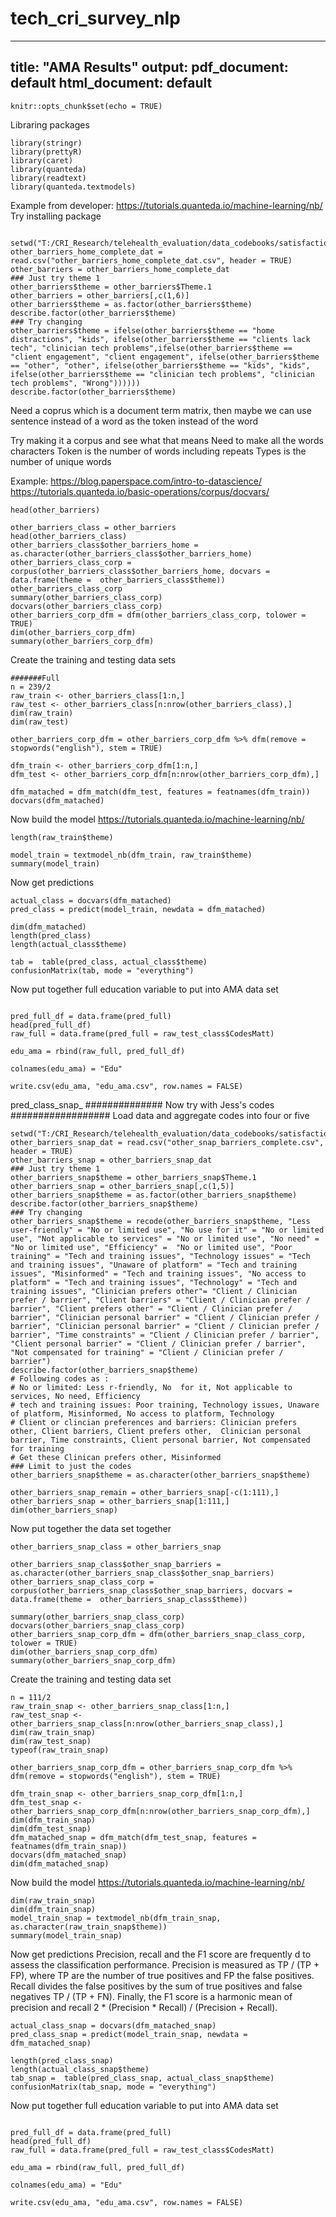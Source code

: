 # tech_cri_survey_nlp
---
title: "AMA Results"
output:
  pdf_document: default
  html_document: default
---

```{r setup, include=FALSE}
knitr::opts_chunk$set(echo = TRUE)
```
Libraring packages
```{r}
library(stringr)
library(prettyR)
library(caret)
library(quanteda)
library(readtext)
library(quanteda.textmodels)
```
Example from developer: https://tutorials.quanteda.io/machine-learning/nb/
Try installing package
```{r}

setwd("T:/CRI_Research/telehealth_evaluation/data_codebooks/satisfaction/clinician_qual")
other_barriers_home_complete_dat = read.csv("other_barriers_home_complete_dat.csv", header = TRUE)
other_barriers = other_barriers_home_complete_dat
### Just try theme 1
other_barriers$theme = other_barriers$Theme.1
other_barriers = other_barriers[,c(1,6)]
other_barriers$theme = as.factor(other_barriers$theme)
describe.factor(other_barriers$theme)
### Try changing
other_barriers$theme = ifelse(other_barriers$theme == "home distractions", "kids", ifelse(other_barriers$theme == "clients lack tech", "clinician tech problems",ifelse(other_barriers$theme == "client engagement", "client engagement", ifelse(other_barriers$theme == "other", "other", ifelse(other_barriers$theme == "kids", "kids", ifelse(other_barriers$theme == "clinician tech problems", "clinician tech problems", "Wrong"))))))
describe.factor(other_barriers$theme)
```
Need a coprus which is a document term matrix, then maybe we can use sentence instead of a word as the token instead of the word

Try making it a corpus and see what that means
Need to make all the words characters
Token is the number of words including repeats
Types is the number of unique words

Example: https://blog.paperspace.com/intro-to-datascience/
https://tutorials.quanteda.io/basic-operations/corpus/docvars/
```{r}
head(other_barriers)

other_barriers_class = other_barriers
head(other_barriers_class)
other_barriers_class$other_barriers_home = as.character(other_barriers_class$other_barriers_home)
other_barriers_class_corp = corpus(other_barriers_class$other_barriers_home, docvars = data.frame(theme =  other_barriers_class$theme))
other_barriers_class_corp
summary(other_barriers_class_corp)
docvars(other_barriers_class_corp)
other_barriers_corp_dfm = dfm(other_barriers_class_corp, tolower = TRUE)
dim(other_barriers_corp_dfm)
summary(other_barriers_corp_dfm)
```
Create the training and testing data sets 
```{r}
#######Full
n = 239/2
raw_train <- other_barriers_class[1:n,]
raw_test <- other_barriers_class[n:nrow(other_barriers_class),]
dim(raw_train)
dim(raw_test)

other_barriers_corp_dfm = other_barriers_corp_dfm %>% dfm(remove = stopwords("english"), stem = TRUE)

dfm_train <- other_barriers_corp_dfm[1:n,]
dfm_test <- other_barriers_corp_dfm[n:nrow(other_barriers_corp_dfm),]

dfm_matached = dfm_match(dfm_test, features = featnames(dfm_train))
docvars(dfm_matached)

```
Now build the model
https://tutorials.quanteda.io/machine-learning/nb/
```{r}
length(raw_train$theme)

model_train = textmodel_nb(dfm_train, raw_train$theme)
summary(model_train)
```
Now get predictions
```{r}
actual_class = docvars(dfm_matached)
pred_class = predict(model_train, newdata = dfm_matached)

dim(dfm_matached)
length(pred_class)
length(actual_class$theme)

tab =  table(pred_class, actual_class$theme)
confusionMatrix(tab, mode = "everything")
```
Now put together full education variable to put into AMA data set
```{r}

pred_full_df = data.frame(pred_full)
head(pred_full_df)
raw_full = data.frame(pred_full = raw_test_class$CodesMatt)

edu_ama = rbind(raw_full, pred_full_df)

colnames(edu_ama) = "Edu"

write.csv(edu_ama, "edu_ama.csv", row.names = FALSE)
```
pred_class_snap_
##############
Now try with Jess's codes
##################
Load data and aggregate codes into four or five
```{r}
setwd("T:/CRI_Research/telehealth_evaluation/data_codebooks/satisfaction/clinician_qual")
other_barriers_snap_dat = read.csv("other_snap_barriers_complete.csv", header = TRUE)
other_barriers_snap = other_barriers_snap_dat
### Just try theme 1
other_barriers_snap$theme = other_barriers_snap$Theme.1
other_barriers_snap = other_barriers_snap[,c(1,5)]
other_barriers_snap$theme = as.factor(other_barriers_snap$theme)
describe.factor(other_barriers_snap$theme)
### Try changing
other_barriers_snap$theme = recode(other_barriers_snap$theme, "Less user-friendly" = "No or limited use", "No use for it" = "No or limited use", "Not applicable to services" = "No or limited use", "No need" = "No or limited use", "Efficiency" =  "No or limited use", "Poor training" = "Tech and training issues", "Technology issues" = "Tech and training issues", "Unaware of platform" = "Tech and training issues", "Misinformed" = "Tech and training issues", "No access to platform" = "Tech and training issues", "Technology" = "Tech and training issues", "Clinician prefers other"= "Client / Clinician prefer / barrier", "Client barriers" = "Client / Clinician prefer / barrier", "Client prefers other" = "Client / Clinician prefer / barrier", "Clinician personal barrier" = "Client / Clinician prefer / barrier", "Clinician personal barrier" = "Client / Clinician prefer / barrier", "Time constraints" = "Client / Clinician prefer / barrier", "Client personal barrier" = "Client / Clinician prefer / barrier", "Not compensated for training" = "Client / Clinician prefer / barrier")
describe.factor(other_barriers_snap$theme)
# Following codes as :
# No or limited: Less r-friendly, No  for it, Not applicable to services, No need, Efficiency 
# tech and training issues: Poor training, Technology issues, Unaware of platform, Misinformed, No access to platform, Technology  
# Client or clincian preferences and barriers: Clinician prefers other, Client barriers, Client prefers other,  Clinician personal barrier, Time constraints, Client personal barrier, Not compensated for training
# Get these Clinican prefers other, Misinformed 
### Limit to just the codes
other_barriers_snap$theme = as.character(other_barriers_snap$theme)

other_barriers_snap_remain = other_barriers_snap[-c(1:111),]
other_barriers_snap = other_barriers_snap[1:111,]
dim(other_barriers_snap)

```
Now put together the data set together
```{r}
other_barriers_snap_class = other_barriers_snap

other_barriers_snap_class$other_snap_barriers = as.character(other_barriers_snap_class$other_snap_barriers)
other_barriers_snap_class_corp = corpus(other_barriers_snap_class$other_snap_barriers, docvars = data.frame(theme =  other_barriers_snap_class$theme))

summary(other_barriers_snap_class_corp)
docvars(other_barriers_snap_class_corp)
other_barriers_snap_corp_dfm = dfm(other_barriers_snap_class_corp, tolower = TRUE)
dim(other_barriers_snap_corp_dfm)
summary(other_barriers_snap_corp_dfm)

```
Create the training and testing data set
```{r}
n = 111/2
raw_train_snap <- other_barriers_snap_class[1:n,]
raw_test_snap <- other_barriers_snap_class[n:nrow(other_barriers_snap_class),]
dim(raw_train_snap)
dim(raw_test_snap)
typeof(raw_train_snap)

other_barriers_snap_corp_dfm = other_barriers_snap_corp_dfm %>% dfm(remove = stopwords("english"), stem = TRUE)

dfm_train_snap <- other_barriers_snap_corp_dfm[1:n,]
dfm_test_snap <- other_barriers_snap_corp_dfm[n:nrow(other_barriers_snap_corp_dfm),]
dim(dfm_train_snap)
dim(dfm_test_snap)
dfm_matached_snap = dfm_match(dfm_test_snap, features = featnames(dfm_train_snap))
docvars(dfm_matached_snap)
dim(dfm_matached_snap)
```
Now build the model
https://tutorials.quanteda.io/machine-learning/nb/
```{r}
dim(raw_train_snap)
dim(dfm_train_snap)
model_train_snap = textmodel_nb(dfm_train_snap, as.character(raw_train_snap$theme))
summary(model_train_snap)
```
Now get predictions
Precision, recall and the F1 score are frequently d to assess the classification performance. Precision is measured as TP / (TP + FP), where TP are the number of true positives and FP the false positives. Recall divides the false positives by the sum of true positives and false negatives TP / (TP + FN). Finally, the F1 score is a harmonic mean of precision and recall 2 * (Precision * Recall) / (Precision + Recall).
```{r}
actual_class_snap = docvars(dfm_matached_snap)
pred_class_snap = predict(model_train_snap, newdata = dfm_matached_snap)

length(pred_class_snap)
length(actual_class_snap$theme)
tab_snap =  table(pred_class_snap, actual_class_snap$theme)
confusionMatrix(tab_snap, mode = "everything")
```
Now put together full education variable to put into AMA data set
```{r}

pred_full_df = data.frame(pred_full)
head(pred_full_df)
raw_full = data.frame(pred_full = raw_test_class$CodesMatt)

edu_ama = rbind(raw_full, pred_full_df)

colnames(edu_ama) = "Edu"

write.csv(edu_ama, "edu_ama.csv", row.names = FALSE)
```

